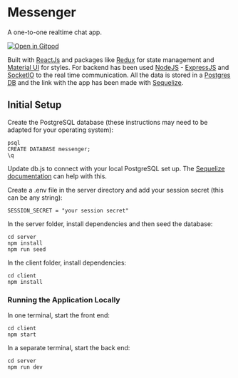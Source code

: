 # Messenger

A one-to-one realtime chat app.

[![Open in Gitpod](https://gitpod.io/button/open-in-gitpod.svg)](https://gitpod.io/from-referrer/)

Built with [ReactJs](https://reactjs.org/)  and packages like [Redux](https://redux.js.org/) for state management and [Material UI](https://material-ui.com/)  for styles. For backend has been used [NodeJS](https://nodejs.org/en/) - [ExpressJS](https://expressjs.com/) and [SocketIO](https://socket.io/) to the real time communication. All the data is stored in a [Postgres DB](https://www.postgresql.org/) and the link with the app has been made with [Sequelize](https://sequelize.org/master/index.html).

## Initial Setup

Create the PostgreSQL database (these instructions may need to be adapted for your operating system):

```
psql
CREATE DATABASE messenger;
\q
```

Update db.js to connect with your local PostgreSQL set up. The [Sequelize documentation](https://sequelize.org/master/manual/getting-started.html) can help with this.

Create a .env file in the server directory and add your session secret (this can be any string):

```
SESSION_SECRET = "your session secret"
```

In the server folder, install dependencies and then seed the database:

```
cd server
npm install
npm run seed
```

In the client folder, install dependencies:

```
cd client
npm install
```

### Running the Application Locally

In one terminal, start the front end:

```
cd client
npm start
```

In a separate terminal, start the back end:

```
cd server
npm run dev
```

